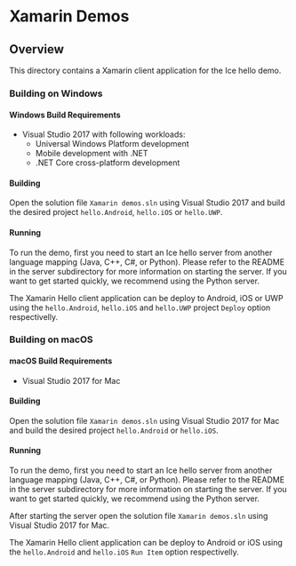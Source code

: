 # Xamarin Demos

## Overview

This directory contains a Xamarin client application for the Ice hello
demo.

### Building on Windows

#### Windows Build Requirements

* Visual Studio 2017 with following workloads:
  * Universal Windows Platform development
  * Mobile development with .NET
  * .NET Core cross-platform development

#### Building

Open the solution file `Xamarin demos.sln` using Visual Studio 2017 and
build the desired project `hello.Android`, `hello.iOS` or `hello.UWP`.

#### Running

To run the demo, first you need to start an Ice hello server from another
language mapping (Java, C++, C#, or Python). Please refer to the README
in the server subdirectory for more information on starting the server.
If you want to get started quickly, we recommend using the Python server.

The Xamarin Hello client application can be deploy to Android, iOS or UWP
using the `hello.Android`, `hello.iOS` and `hello.UWP` project `Deploy`
option respectivelly.

### Building on macOS

#### macOS Build Requirements

* Visual Studio 2017 for Mac

#### Building

Open the solution file `Xamarin demos.sln` using Visual Studio 2017 for Mac
and build the desired project `hello.Android` or `hello.iOS`.

#### Running

To run the demo, first you need to start an Ice hello server from another
language mapping (Java, C++, C#, or Python). Please refer to the README
in the server subdirectory for more information on starting the server.
If you want to get started quickly, we recommend using the Python server.

After starting the server open the solution file `Xamarin demos.sln` using
Visual Studio 2017 for Mac.

The Xamarin Hello client application can be deploy to Android or iOS
using the `hello.Android` and `hello.iOS` `Run Item` option respectivelly.
